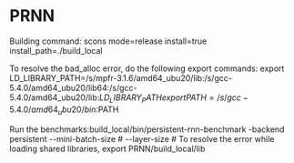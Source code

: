 # PRNN
Building command: scons mode=release install=true install_path=./build_local

To resolve the bad_alloc error, do the following export commands:
  export LD_LIBRARY_PATH=/s/mpfr-3.1.6/amd64_ubu20/lib:/s/gcc-5.4.0/amd64_ubu20/lib64:/s/gcc-5.4.0/amd64_ubu20/lib:$LD_LIBRARY_PATH
  export PATH=/s/gcc-5.4.0/amd64_ubu20/bin:$PATH
  
Run the benchmarks:build_local/bin/persistent-rnn-benchmark -backend persistent --mini-batch-size # --layer-size # 
To resolve the error while loading shared libraries, export PRNN/build_local/lib
  
